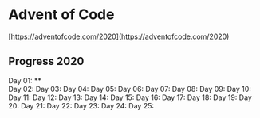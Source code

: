 # Advent of Code

[https://adventofcode.com/2020](https://adventofcode.com/2020)

## Progress 2020

Day 01: **  
Day 02:
Day 03:
Day 04:
Day 05:
Day 06:
Day 07:
Day 08:
Day 09:
Day 10:
Day 11:
Day 12:
Day 13:
Day 14:
Day 15:
Day 16:
Day 17:
Day 18:
Day 19:
Day 20:
Day 21:
Day 22:
Day 23:
Day 24:
Day 25:
